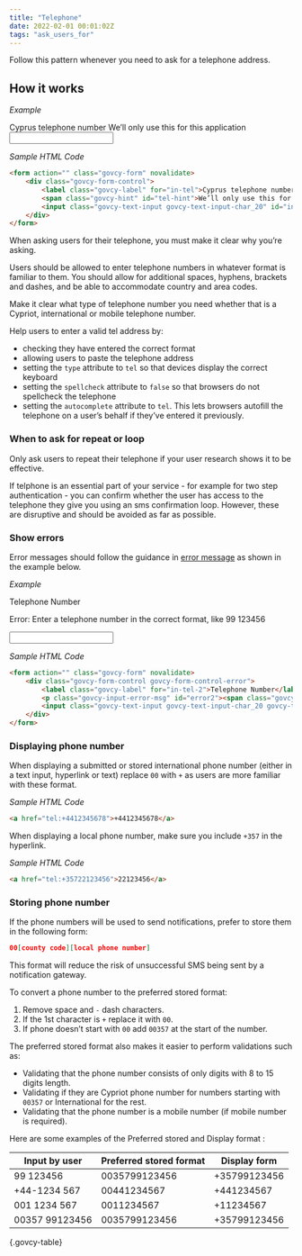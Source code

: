 ```yaml
---
title: "Telephone"
date: 2022-02-01 00:01:02Z
tags: "ask_users_for"
---
```

Follow this pattern whenever you need to ask for a telephone address.

## How it works

*Example*
<div class="govcy-container govcy-p-4  govcy-br-1 govcy-br-standard govcy-mb-4">
<form action="" class="govcy-form" novalidate>
    <div class="govcy-form-control">
        <label class="govcy-label" for="in-tel">Cyprus telephone number</label>
        <span class="govcy-hint" id="tel-hint">We’ll only use this for this application</span>
        <input class="govcy-text-input govcy-text-input-char_20" id="in-tel" name="in-tel" type="tel" spellcheck="false" aria-describedby="tel-hint" autocomplete="tel">
    </div>
</form>
</div>

*Sample HTML Code*

```html
<form action="" class="govcy-form" novalidate>
    <div class="govcy-form-control">
        <label class="govcy-label" for="in-tel">Cyprus telephone number</label>
        <span class="govcy-hint" id="tel-hint">We’ll only use this for this application</span>
        <input class="govcy-text-input govcy-text-input-char_20" id="in-tel" name="in-tel" type="tel" spellcheck="false" aria-describedby="tel-hint" autocomplete="tel">
    </div>
</form>
```

When asking users for their telephone, you must make it clear why you’re asking.

Users should be allowed to enter telephone numbers in whatever format is familiar to them. You should allow for additional spaces, hyphens, brackets and dashes, and be able to accommodate country and area codes.

Make it clear what type of telephone number you need whether that is a Cypriot, international or mobile telephone number.

Help users to enter a valid tel address by:
- checking they have entered the correct format
- allowing users to paste the telephone address
- setting the `type` attribute to `tel` so that devices display the correct keyboard
- setting the `spellcheck` attribute to `false` so that browsers do not spellcheck the telephone
- setting the `autocomplete` attribute to `tel`. This lets browsers autofill the telephone on a user’s behalf if they’ve entered it previously.

### When to ask for repeat or loop 
Only ask users to repeat their telephone if your user research shows it to be effective.

If telphone is an essential part of your service - for example for two step authentication - you can confirm whether the user has access to the telephone they give you using an sms confirmation loop. However, these are disruptive and should be avoided as far as possible.

### Show errors
Error messages should follow the guidance in [error message](../../components/error_message) as shown in the example below.

*Example*
<div class="govcy-container govcy-p-4  govcy-br-1 govcy-br-standard govcy-mb-4">
<form action="" class="govcy-form" novalidate>
    <div class="govcy-form-control govcy-form-control-error">
        <label class="govcy-label" for="in-tel-2">Telephone Number</label>
        <p class="govcy-input-error-msg" id="error2"><span class="govcy-visually-hidden-error">Error: </span>Enter a telephone number in the correct format, like 99 123456</p>
        <input class="govcy-text-input govcy-text-input-char_20 govcy-text-input-error" id="in-tel-2" name="in-tel-2" type="tel" spellcheck="false" aria-describedby="tel-hint" autocomplete="tel" aria-describedby="error2">
    </div>
</form>
</div>

*Sample HTML Code*

```html
<form action="" class="govcy-form" novalidate>
    <div class="govcy-form-control govcy-form-control-error">
        <label class="govcy-label" for="in-tel-2">Telephone Number</label>
        <p class="govcy-input-error-msg" id="error2"><span class="govcy-visually-hidden-error">Error: </span>Enter a telephone number in the correct format, like 99 123456</p>
        <input class="govcy-text-input govcy-text-input-char_20 govcy-text-input-error" id="in-tel-2" name="in-tel-2" type="tel" spellcheck="false" aria-describedby="tel-hint" autocomplete="tel" aria-describedby="error2">
    </div>
</form>
```

### Displaying phone number

When displaying a submitted or stored international phone number (either in a text input, hyperlink or text) replace `00` with `+` as users are more familiar with these format.

*Sample HTML Code*

```html
<a href="tel:+4412345678">+4412345678</a>
```

When displaying a local phone number, make sure you include `+357` in the hyperlink. 


*Sample HTML Code*

```html
<a href="tel:+35722123456">22123456</a>
```

### Storing phone number

If the phone numbers will be used to send notifications, prefer to store them in the following form:

```json
00[county code][local phone number]
``` 
This format will reduce the risk of unsuccessful SMS being sent by a notification gateway.

To convert a phone number to the preferred stored format:

1. Remove space and `-` dash characters.
2. If the 1st character is `+` replace it with `00`.
3. If phone doesn’t start with `00` add `00357` at the start of the number.

The preferred stored format also makes it easier to perform validations such as:

- Validating that the phone number consists of only digits with 8 to 15 digits length.
- Validating if they are Cypriot phone number for numbers starting with `00357` or International for the rest.
- Validating that the phone number is a mobile number (if mobile number is required).

Here are some examples of the Preferred stored and Display format :

| Input by user          | Preferred stored format  | Display form         |
| -----------------------| -------------------------------- | ---------------------   |
| 99 123456              | 0035799123456               | +35799123456    |
| +44-1234 567           | 00441234567                    | +441234567        |
| 001 1234 567           | 0011234567                      | +11234567           |
| 00357 99123456         | 0035799123456                | +35799123456    |

{.govcy-table}
